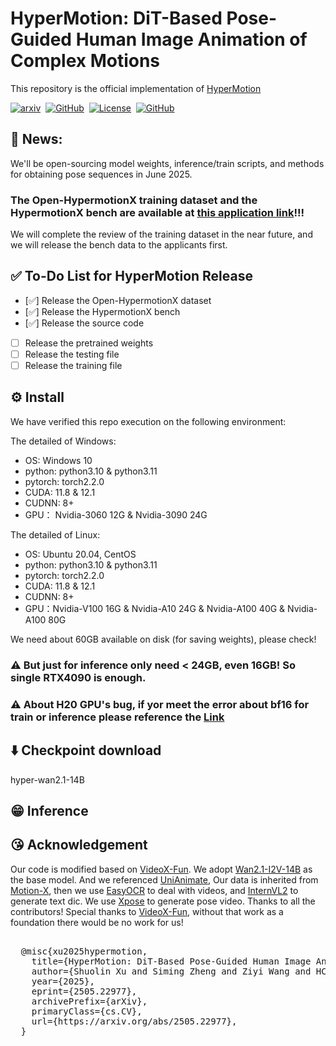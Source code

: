 # HyperMotion: DiT-Based Pose-Guided Human Image Animation of Complex Motions
This repository is the official implementation of [HyperMotion](https://vivocameraresearch.github.io/hypermotion/)

<a href="https://arxiv.org/abs/2505.22977"><img src='https://img.shields.io/badge/arXiv-2505.22977-red?style=flat&logo=arXiv&logoColor=red' alt='arxiv'></a>&nbsp;
<a href="https://vivocameraresearch.github.io/hypermotion/"><img src='https://img.shields.io/badge/Project-Page-Green' alt='GitHub'></a>&nbsp;
<a href="http://www.apache.org/licenses/LICENSE-2.0"><img src='https://img.shields.io/badge/License-CC BY--NC--SA--4.0-lightgreen?style=flat&logo=Lisence' alt='License'></a>&nbsp;
<a href="https://docs.google.com/forms/d/e/1FAIpQLSfWK4a7GqI-Yc8GIWcYmUcmZgdnI-vIYQZ1wrXJNQCrDtABQA/viewform?usp=header"><img src='https://img.shields.io/badge/Dataset-HypermotionX-Green' alt='GitHub'></a>&nbsp;

## 📣 News:
We'll be open-sourcing model weights, inference/train scripts, and methods for obtaining pose sequences in June 2025.
### The Open-HypermotionX training dataset and the HypermotionX bench are available at [this application link](https://docs.google.com/forms/d/e/1FAIpQLSfWK4a7GqI-Yc8GIWcYmUcmZgdnI-vIYQZ1wrXJNQCrDtABQA/viewform?usp=header)!!!
We will complete the review of the training dataset in the near future, and we will release the bench data to the applicants first.
## ✅ To-Do List for HyperMotion Release

- [✅] Release the Open-HypermotionX dataset
- [✅] Release the HypermotionX bench
- [✅] Release the source code
- [ ] Release the pretrained weights
- [ ] Release the testing file
- [ ] Release the training file
      
## ⚙ Install
We have verified this repo execution on the following environment:

The detailed of Windows:
- OS: Windows 10
- python: python3.10 & python3.11
- pytorch: torch2.2.0
- CUDA: 11.8 & 12.1
- CUDNN: 8+
- GPU： Nvidia-3060 12G & Nvidia-3090 24G

The detailed of Linux:
- OS: Ubuntu 20.04, CentOS
- python: python3.10 & python3.11
- pytorch: torch2.2.0
- CUDA: 11.8 & 12.1
- CUDNN: 8+
- GPU：Nvidia-V100 16G & Nvidia-A10 24G & Nvidia-A100 40G & Nvidia-A100 80G

We need about 60GB available on disk (for saving weights), please check!
### ⚠ But just for inference only need < 24GB, even 16GB! So single RTX4090 is enough.

### ⚠ About H20 GPU's bug, if yor meet the error about bf16 for train or inference please reference the [Link](https://github.com/vllm-project/vllm/issues/4392)

## ⬇️ Checkpoint download

hyper-wan2.1-14B

## 😁 Inference


## 😘 Acknowledgement
Our code is modified based on [VideoX-Fun](https://github.com/aigc-apps/VideoX-Fun/tree/main). We adopt [Wan2.1-I2V-14B](https://github.com/Wan-Video/Wan2.1) as the base model. And we referenced [UniAnimate](https://github.com/ali-vilab/UniAnimate), Our data is inherited from [Motion-X](https://github.com/IDEA-Research/Motion-X), then we use [EasyOCR](https://github.com/JaidedAI/EasyOCR) to deal with videos, and [InternVL2](https://github.com/OpenGVLab/InternVL) to generate text dic. We use [Xpose](https://github.com/IDEA-Research/X-Pose) to generate pose video. Thanks to all the contributors! Special thanks to [VideoX-Fun](https://github.com/aigc-apps/VideoX-Fun/tree/main), without that work as a foundation there would be no work for us!

<pre> 
  @misc{xu2025hypermotion,
    title={HyperMotion: DiT-Based Pose-Guided Human Image Animation of Complex Motions}, 
    author={Shuolin Xu and Siming Zheng and Ziyi Wang and HC Yu and Jinwei Chen and Huaqi Zhang and Bo Li and Peng-Tao Jiang},
    year={2025},
    eprint={2505.22977},
    archivePrefix={arXiv},
    primaryClass={cs.CV},
    url={https://arxiv.org/abs/2505.22977}, 
  }
</pre>
